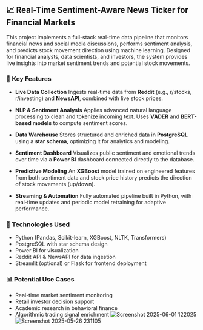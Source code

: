 
## 📈 Real-Time Sentiment-Aware News Ticker for Financial Markets

This project implements a full-stack real-time data pipeline that monitors financial news and social media discussions, performs sentiment analysis, and predicts stock movement direction using machine learning. Designed for financial analysts, data scientists, and investors, the system provides live insights into market sentiment trends and potential stock movements.

### 🔧 Key Features

* **Live Data Collection**
  Ingests real-time data from **Reddit** (e.g., r/stocks, r/investing) and **NewsAPI**, combined with live stock prices.

* **NLP & Sentiment Analysis**
  Applies advanced natural language processing to clean and tokenize incoming text. Uses **VADER** and **BERT-based models** to compute sentiment scores.

* **Data Warehouse**
  Stores structured and enriched data in **PostgreSQL** using a **star schema**, optimizing it for analytics and modeling.

* **Sentiment Dashboard**
  Visualizes public sentiment and emotional trends over time via a **Power BI** dashboard connected directly to the database.

* **Predictive Modeling**
  An **XGBoost** model trained on engineered features from both sentiment data and stock price history predicts the direction of stock movements (up/down).

* **Streaming & Automation**
  Fully automated pipeline built in Python, with real-time updates and periodic model retraining for adaptive performance.

### 🧠 Technologies Used

* Python (Pandas, Scikit-learn, XGBoost, NLTK, Transformers)
* PostgreSQL with star schema design
* Power BI for visualization
* Reddit API & NewsAPI for data ingestion
* Streamlit (optional) or Flask for frontend deployment

### 📊 Potential Use Cases

* Real-time market sentiment monitoring
* Retail investor decision support
* Academic research in behavioral finance
* Algorithmic trading signal enrichment
![Screenshot 2025-06-01 122025](https://github.com/user-attachments/assets/c31f1e85-1903-4d30-8463-f32bbcb013ec)
![Screenshot 2025-05-26 231105](https://github.com/user-attachments/assets/71a5929f-8249-459d-9cf8-0a9b75462ca3)


